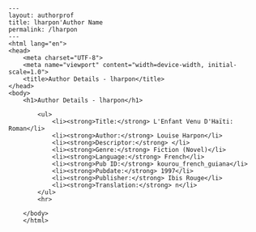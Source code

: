
    ---
    layout: authorprof
    title: lharpon'Author Name 
    permalink: /lharpon
    ---
    <html lang="en">
    <head>
        <meta charset="UTF-8">
        <meta name="viewport" content="width=device-width, initial-scale=1.0">
        <title>Author Details - lharpon</title>
    </head>
    <body>
        <h1>Author Details - lharpon</h1>
        
            <ul>
                <li><strong>Title:</strong> L'Enfant Venu D'Haïti: Roman</li>
                <li><strong>Author:</strong> Louise Harpon</li>
                <li><strong>Descriptor:</strong> </li>
                <li><strong>Genre:</strong> Fiction (Novel)</li>
                <li><strong>Language:</strong> French</li>
                <li><strong>Pub ID:</strong> kourou_french_guiana</li>
                <li><strong>Pubdate:</strong> 1997</li>
                <li><strong>Publisher:</strong> Ibis Rouge</li>
                <li><strong>Translation:</strong> n</li>
            </ul>
            <hr>
            
        </body>
        </html>
        